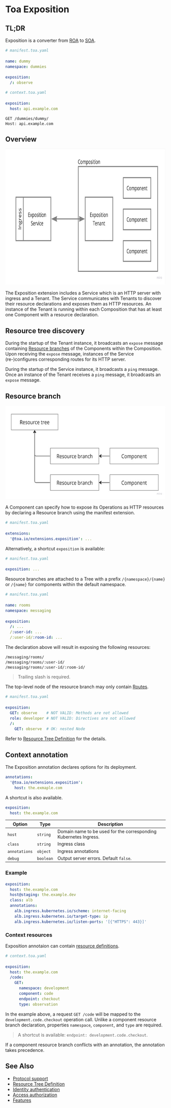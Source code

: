 # Toa Exposition

## TL;DR

Exposition is a converter from [ROA](https://en.wikipedia.org/wiki/Resource-oriented_architecture)
to [SOA](https://en.wikipedia.org/wiki/Service-oriented_architecture).

```yaml
# manifest.toa.yaml

name: dummy
namespace: dummies

exposition:
  /: observe
```

```yaml
# context.toa.yaml

exposition:
  host: api.example.com
```

```http
GET /dummies/dummy/
Host: api.example.com
```

## Overview

<a href="https://miro.com/app/board/uXjVOoy0ImU=/?moveToWidget=3458764555658883997&cot=14">
    <picture>
        <source media="(prefers-color-scheme: dark)" srcset="./documentation/.assets/overview-dark.jpg">
        <img alt="Exposition" width="800" height="427" src="./documentation/.assets/overview-light.jpg">
    </picture>
</a>

The Exposition extension includes a Service which is an HTTP server with ingress and a Tenant. The
Service communicates
with Tenants to discover their resource declarations and exposes them as HTTP resources. An instance
of the Tenant is
running within each Composition that has at least one Component with a resource declaration.

## Resource tree discovery

During the startup of the Tenant instance, it broadcasts an `expose` message
containing [Resource branches](#resource-branch)
of the Components within the Composition. Upon receiving the `expose` message, instances of the
Service (re-)configures
corresponding routes for its HTTP server.

During the startup of the Service instance, it broadcasts a `ping` message. Once an instance of the
Tenant receives
a `ping` message, it broadcasts an `expose` message.

## Resource branch

<a href="">
  <picture>
    <source media="(prefers-color-scheme: dark)" srcset="documentation/.assets/rtd-dark.jpg">
    <img alt="IA3" width="600" height="293" src="documentation/.assets/rtd-light.jpg">
  </picture>
</a>

A Component can specify how to expose its Operations as HTTP resources by declaring a Resource
branch using the manifest
extension.

```yaml
# manifest.toa.yaml

extensions:
  '@toa.io/extensions.exposition': ...
```

Alternatively, a shortcut `exposition` is available:

```yaml
# manifest.toa.yaml

exposition: ...
```

Resource branches are attached to a Tree with a prefix `/{namespace}/{name}` or `/{name}` for
components within the
default namespace.

```yaml
# manifest.toa.yaml

name: rooms
namespace: messaging

exposition:
  /: ...
  /:user-id: ...
  /:user-id/:room-id: ...
```

The declaration above will result in exposing the following resources:

```
/messaging/rooms/
/messaging/rooms/:user-id/
/messaging/rooms/:user-id/:room-id/
```

> Trailing slash is required.

The top-level node of the resource branch may only contain [Routes](documentation/tree.md#routes).

```yaml
# manifest.toa.yaml

exposition:
  GET: observe    # NOT VALID: Methods are not allowed
  role: developer # NOT VALID: Directives are not allowed
  /:
    GET: observe  # OK: nested Node
```

Refer to [Resource Tree Definition](documentation/tree.md) for the details.

## Context annotation

The Exposition annotation declares options for its deployment.

```yaml
annotations:
  '@toa.io/extensions.exposition':
    host: the.exmaple.com
```

A shortcut is also available.

```yaml
exposition:
  host: the.example.com
```

| Option        | Type      | Description                                                      |
|---------------|-----------|------------------------------------------------------------------|
| `host`        | `string`  | Domain name to be used for the corresponding Kubernetes Ingress. |
| `class`       | `string`  | Ingress class                                                    |
| `annotations` | `object`  | Ingress annotations                                              |
| `debug`       | `boolean` | Output server errors. Default `false`.                           |

### Example

```yaml
exposition:
  host: the.example.com
  host@staging: the.example.dev
  class: alb
  annotations:
    alb.ingress.kubernetes.io/scheme: internet-facing
    alb.ingress.kubernetes.io/target-type: ip
    alb.ingress.kubernetes.io/listen-ports: '[{"HTTPS": 443}]'
```

### Context resources

Exposition annotaion can contain [resource definitions](documentation/tree.md).

```yaml
# context.toa.yaml

exposition:
  host: the.example.com
  /code:
    GET:
      namespace: development
      component: code
      endpoint: checkout
      type: observation
```

In the example above, a request `GET /code` will be mapped to the `development.code.checkout`
operation call.
Unlike a component resource branch declaration, properties `namespace`, `component`, and `type` are
required.

> A shortcut is available: `endpoint: development.code.checkout`.

If a component resource branch conflicts with an annotation, the annotation takes precedence.

## See Also

- [Protocol support](documentation/protocol.md)
- [Resource Tree Definition](documentation/tree.md)
- [Identity authentication](documentation/identity.md)
- [Access authorization](documentation/access.md)
- [Features](features)
